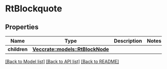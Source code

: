# RtBlockquote

## Properties

Name | Type | Description | Notes
------------ | ------------- | ------------- | -------------
**children** | [**Vec<crate::models::RtBlockNode>**](RtBlockNode.md) |  | 

[[Back to Model list]](../README.md#documentation-for-models) [[Back to API list]](../README.md#documentation-for-api-endpoints) [[Back to README]](../README.md)


